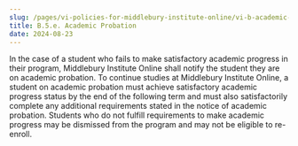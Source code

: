 ```yaml
---
slug: /pages/vi-policies-for-middlebury-institute-online/vi-b-academic-policies/b-5-grades-credits-academic-policies/b-5-e-academic-probation
title: B.5.e. Academic Probation
date: 2024-08-23
---
```

In the case of a student who fails to make satisfactory academic progress in their program, Middlebury Institute Online shall notify the student they are on academic probation. To continue studies at Middlebury Institute Online, a student on academic probation must achieve satisfactory academic progress status by the end of the following term and must also satisfactorily complete any additional requirements stated in the notice of academic probation. Students who do not fulfill requirements to make academic progress may be dismissed from the program and may not be eligible to re-enroll.
